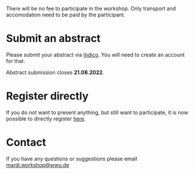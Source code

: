 <!--
.. title: Participate
.. slug: participate
.. date: 2022-02-22 12:22:35 UTC+01:00
.. tags:
.. category:
.. link:
.. description:
.. type: text
.. hidetitle: True
-->

There will be no fee to participate in the workshop.
Only transport and accomodation need to be paid by the participant.

# Submit an abstract

Please submit your abstract via [Indico](https://wwuindico.uni-muenster.de/event/1180/abstracts/).
You will need to create an account for that.

Abstract submission closes **21.08.2022**.

# Register directly

If you do not want to present anything, but still want to participate, it is now
possible to directly register [here](https://wwuindico.uni-muenster.de/event/1180/registrations/1422/).

# Contact

If you have any questions or suggestions please email [mardi.workshop@wwu.de](mailto:mardi.workshop@wwu.de)
